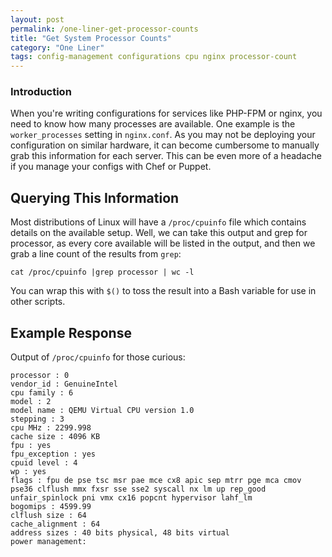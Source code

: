 ```yaml
---
layout: post
permalink: /one-liner-get-processor-counts
title: "Get System Processor Counts"
category: "One Liner"
tags: config-management configurations cpu nginx processor-count
---
```

### Introduction

When you're writing configurations for services like PHP-FPM or nginx, you need to know how many processes are available. One example is the `worker_processes` setting in `nginx.conf`. As you may not be deploying your configuration on similar hardware, it can become cumbersome to manually grab this information for each server. This can be even more of a headache if you manage your configs with Chef or Puppet.

## Querying This Information

Most distributions of Linux will have a `/proc/cpuinfo` file which contains details on the available setup. Well, we can take this output and grep for processor, as every core available will be listed in the output, and then we grab a line count of the results from `grep`:

    cat /proc/cpuinfo |grep processor | wc -l

You can wrap this with `$()` to toss the result into a Bash variable for use in other scripts.

## Example Response

Output of `/proc/cpuinfo` for those curious:

    processor : 0
    vendor_id : GenuineIntel
    cpu family : 6
    model : 2
    model name : QEMU Virtual CPU version 1.0
    stepping : 3
    cpu MHz : 2299.998
    cache size : 4096 KB
    fpu : yes
    fpu_exception : yes
    cpuid level : 4
    wp : yes
    flags : fpu de pse tsc msr pae mce cx8 apic sep mtrr pge mca cmov pse36 clflush mmx fxsr sse sse2 syscall nx lm up rep_good unfair_spinlock pni vmx cx16 popcnt hypervisor lahf_lm
    bogomips : 4599.99
    clflush size : 64
    cache_alignment : 64
    address sizes : 40 bits physical, 48 bits virtual
    power management:

